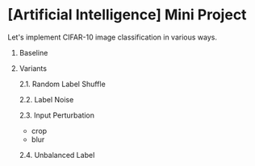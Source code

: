 # [Artificial Intelligence] Mini Project
Let's implement CIFAR-10 image classification in various ways.

1. Baseline

2. Variants
   
   2.1. Random Label Shuffle
   
   2.2. Label Noise

   2.3. Input Perturbation
   - crop
   - blur


   2.4. Unbalanced Label
